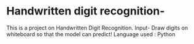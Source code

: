 # Handwritten digit recognition-
This is a project on Handwritten Digit Recognition.
Input- Draw digits on whiteboard so that the model can predict!
Language used : Python

